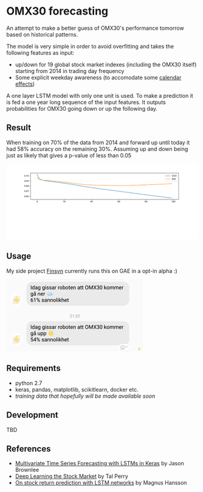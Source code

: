 # OMX30 forecasting

An attempt to make a better guess of OMX30's performance tomorrow based on historical patterns.

The model is very simple in order to avoid overfitting and takes the following features as input:

  - up/down for 19 global stock market indexes (including the OMX30 itself) starting from 2014 in trading day frequency
  - Some explicit weekday awareness (to accomodate some [calendar effects](https://en.wikipedia.org/wiki/Calendar_effect))

A one layer LSTM model with only one unit is used. To make a prediction it is fed a one year long sequence of the input features. It outputs probabilities for OMX30 going down or up the following day.

## Result
When training on 70% of the data from 2014 and forward up until today it had 58% accuracy on the remaining 30%. Assuming up and down being just as likely that gives a p-value of less than 0.05

![training loss](plots/loss.png)

## Usage
My side project [Finsyn](https://app.finsyn.se) currently runs this on GAE in a opt-in alpha :)

![finsyn screenshot](plots/demo.png)

## Requirements
 - python 2.7 
 - keras, pandas, matplotlib, scikitlearn, docker etc.
 - *training data that hopefully will be made available soon* 

## Development
TBD

## References

- [Multivariate Time Series Forecasting with LSTMs in Keras](https://machinelearningmastery.com/multivariate-time-series-forecasting-lstms-keras/) by Jason Brownlee
- [Deep Learning the Stock Market](https://medium.com/@TalPerry/deep-learning-the-stock-market-df853d139e02) by Tal Perry
- [On stock return prediction with LSTM networks](http://lup.lub.lu.se/luur/download?func=downloadFile&recordOId=8911069&fileOId=8911070) by Magnus Hansson

